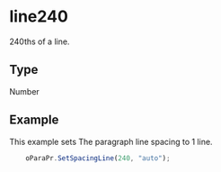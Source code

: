 # line240

240ths of a line.

## Type

Number

## Example

This example sets The paragraph line spacing to 1 line.

```javascript
	oParaPr.SetSpacingLine(240, "auto");
```